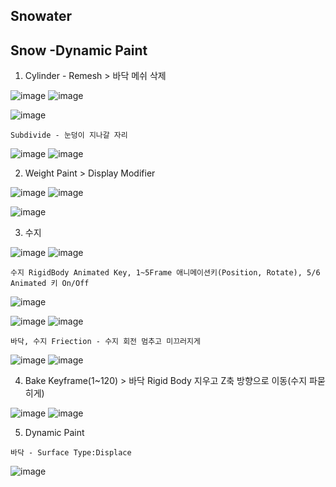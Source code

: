 Snowater
----------

Snow -Dynamic Paint
----------------------

1. Cylinder - Remesh > 바닥 메쉬 삭제

![image](https://user-images.githubusercontent.com/30430227/185727638-37b8cee3-4731-4501-8de1-22957905126b.png)
![image](https://user-images.githubusercontent.com/30430227/185727647-e9c8823f-28d4-4a2a-b45b-9d6ceeb540d1.png)

![image](https://user-images.githubusercontent.com/30430227/185727675-cee9e770-1e9f-47dd-b594-4ccdc8c99fc4.png)

`Subdivide - 눈덩이 지나갈 자리`

![image](https://user-images.githubusercontent.com/30430227/185727737-d2fb5cb9-beb0-4484-9fc7-cc639b6083a7.png)
![image](https://user-images.githubusercontent.com/30430227/185727742-9187a774-aba0-461c-8061-f24b96eb0f52.png)


2. Weight Paint > Display Modifier

![image](https://user-images.githubusercontent.com/30430227/185727816-e4f6954e-1423-450a-8f52-fa671b78eeeb.png)
![image](https://user-images.githubusercontent.com/30430227/185727855-7363d84f-cea8-4f22-8c80-cdc9631d0df1.png)

![image](https://user-images.githubusercontent.com/30430227/185727858-1e96e376-0bdd-4ef8-b32f-ff60a1e0bb4a.png)


3. 수지

![image](https://user-images.githubusercontent.com/30430227/185727938-ba4b8e6f-6c6b-470c-8266-aa1a6053a228.png)
![image](https://user-images.githubusercontent.com/30430227/185727951-e091c3ce-0a25-482a-b415-db92f630c91b.png)


`수지 RigidBody Animated Key, 1~5Frame 애니메이션키(Position, Rotate), 5/6 Animated 키 On/Off`

![image](https://user-images.githubusercontent.com/30430227/185728145-83062878-9836-4307-9651-570e0932950b.png)

![image](https://user-images.githubusercontent.com/30430227/185728087-0e712521-901f-4427-be14-babfca36f28d.png)
![image](https://user-images.githubusercontent.com/30430227/185728045-b054141f-2e38-4851-9fe2-598e6c166d07.png)


`바닥, 수지 Friection - 수지 회전 멈추고 미끄러지게`

![image](https://user-images.githubusercontent.com/30430227/185728168-6432be08-7a07-4f0f-88ef-9795f5a2a824.png)
![image](https://user-images.githubusercontent.com/30430227/185728265-8128c7c9-9c99-4eda-a357-8f31f43c0209.png)


4. Bake Keyframe(1~120) > 바닥 Rigid Body 지우고 Z축 방향으로 이동(수지 파묻히게)

![image](https://user-images.githubusercontent.com/30430227/185728331-8de37e1c-dfad-4505-a5ea-7b8354f9257c.png)
![image](https://user-images.githubusercontent.com/30430227/185728409-3f68fb6e-ec04-4e92-bd6b-c703a99cd373.png)


5. Dynamic Paint 

`바닥 - Surface Type:Displace`

![image](https://user-images.githubusercontent.com/30430227/185728492-e208132b-b49f-441b-a941-132920b4c571.png)









